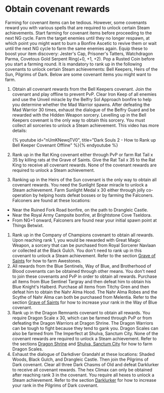 # Obtain covenant rewards

Farming for covenant items can be tedious. However, some covenants reward you
with various spells that are required to unlock certain Steam achievements.
Start farming for covenant items before proceeding to the next NG cycle. Farm
the target enemies until they no longer respawn, at which point you might want
to burn a Bonfire Ascetic to revive them or wait until the next NG cycle to farm
the same enemies again. Equip these to boost your item discovery: Jester's Cap,
Prisoner's Tatters, Watchdragon Parma, Covetous Gold Serpent Ring(+0, +1, +2).
Pop a Rusted Coin before you start a farming round. It is mandatory to rank up
in the following covenants to unlock certain Steam achievements: Bell Keepers,
Heirs of the Sun, Pilgrims of Dark. Below are some covenant items you might want
to farm.

1. Obtain all covenant rewards from the Bell Keepers covenant. Join the covenant
   and play offline to prevent PvP. Clear Iron Keep of all enemies and use the
   Unveil miracle by the Belfry Sol Approach bonfire to help you determine
   whether the Mad Warrior spawns. After defeating the Mad Warrior 30 times,
   exhaust the dialogue of the Belfry Guard and be rewarded with the Hidden
   Weapon sorcery. Levelling up in the Bell Keepers covenant is the only way to
   obtain this sorcery. You must collect all sorceries to unlock a Steam
   achievement. This video has more details:

    {% youtube id="nUmKNewqTV0", title="Dark Souls 2 - How to Rank up Bell Keeper Covenant Offline" %}{% endyoutube %}

1. Rank up in the Rat King covenant either through PvP or farm Rat Tail x 35 by
   killing rats at the Grave of Saints. Give the Rat Tail x 35 to the Rat King
   to receive all covenant rewards. None of the covenant rewards are required to
   unlock a Steam achievement.
1. Ranking up in the Heirs of the Sun covenant is the only way to obtain all
   covenant rewards. You need the Sunlight Spear miracle to unlock a Steam
   achievement. Farm Sunlight Medal x 30 either through jolly co-operation by
   helping hosts defeat bosses or by farming the Falconers. Falconers are found
   at these locations:

-   Near the Ruined Fork Road bonfire, on the path to Drangleic Castle.
-   Near the Royal Army Campsite bonfire, at Brightstone Cove Tseldora.
-   From NG+1 onward, Falconers are found near your initial spawn point at
    Things Betwixt.

1. Rank up in the Company of Champions covenant to obtain all rewards. Upon
   reaching rank 1, you would be rewarded with Great Magic Weapon, a sorcery
   that can be purchased from Royal Sorcerer Navlaan or collected at the Black
   Gulch. You don't need to rank up in this covenant to unlock a Steam
   achievement. Refer to the section [Grave of Saints](./grave-saints.md) for
   how to farm Awestones.
1. All rewards from the Blue Sentinels, Way of Blue, and Brotherhood of Blood
   covenants can be obtained through other means. You don't need to join these
   covenants and PvP in order to obtain all rewards. Purchase all items from
   Blue Sentinel Targray and then defeat him to obtain his Blue Knight's
   Halberd. Purchase all items from Titchy Gren and then defeat him to obtain
   the Nahr Alma Hood. The Nahr Alma Robes and the Scythe of Nahr Alma can both
   be purchased from Melentia. Refer to the section
   [Grave of Saints](./grave-saints.md) for how to increase your rank in the Way
   of Blue covenant.
1. Rank up in the Dragon Remnants covenant to obtain all rewards. You require
   Dragon Scale x 30, which can be farmed through PvP or from defeating the
   Dragon Warriors at Dragon Shrine. The Dragon Warriors can be tough to fight
   because they tend to gank you. Dragon Scales can also be farmed from The
   Imperfect at Shulva, Sanctum City. None of the covenant rewards are required
   to unlock a Steam achievement. Refer to the sections
   [Dragon Shrine](./dragon-shrine.md) and [Shulva, Sanctum City](./shulva.md)
   for how to farm Dragon Scales.
1. Exhaust the dialogue of Darkdiver Grandahl at these locations: Shaded Woods,
   Black Gulch, and Drangleic Castle. Then join the Pilgrims of Dark covenant.
   Clear all three Dark Chasms of Old and defeat Darklurker to receive all
   covenant rewards. The hex Climax can only be obtained after reaching rank 3
   in the covenant. You require all hexes to unlock a Steam achievement. Refer
   to the section [Darklurker](./darklurker.md) for how to increase your rank in
   the Pilgrims of Dark covenant.
